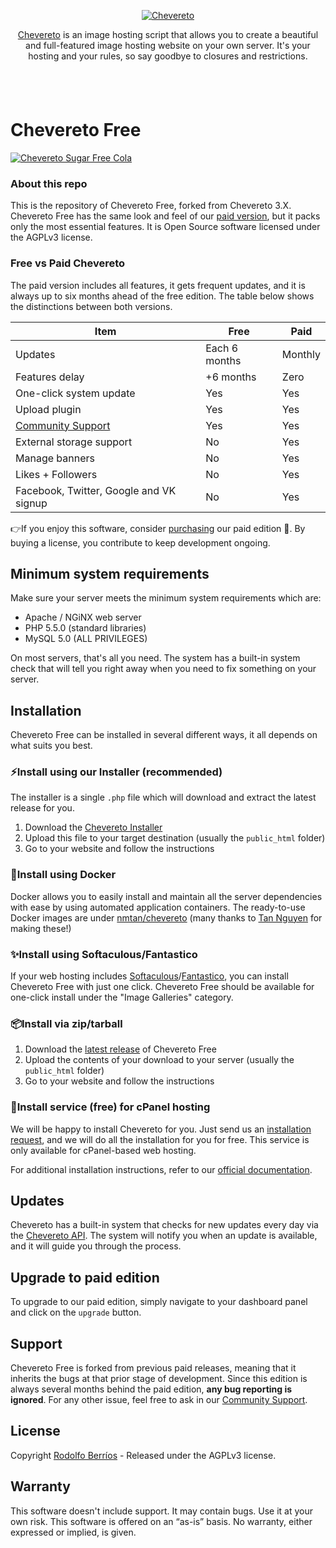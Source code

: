 <p align="center"><a href="https://chevereto.com/"><img src="https://chevereto.com/app/themes/v3/img/chevereto-blue.svg" alt="Chevereto"></a></p>

<p align="center"><a href="https://chevereto.com">Chevereto</a> is an image hosting script that allows you to create a beautiful and full-featured image hosting website on your own server. It's your hosting and your rules, so say goodbye to closures and restrictions.</p>

<p align="center"><a href="https://chevereto.com/"><img src="https://chevereto.com/app/themes/v3/img/devices.png" alt="" vspace="20"></a></p>

Chevereto Free
=

<a href="https://chevereto.com/free" title="♫♪ Ha llegado tu tiempo, es el momento de Freeeeeeeeeeeeeeee"><img src="https://chevereto.com/app/themes/v3/img/chevereto-free-cover.jpg" alt="Chevereto Sugar Free Cola"></a>

### About this repo
This is the repository of Chevereto Free, forked from Chevereto 3.X. Chevereto Free has the same look and feel of our [paid version](https://chevereto.com), but it packs only the most essential features. It is Open Source software licensed under the AGPLv3 license.

### Free vs Paid Chevereto
The paid version includes all features, it gets frequent updates, and it is always up to six months ahead of the free edition. The table below shows the distinctions between both versions.

| Item                                         	| Free            	| Paid                   	|
|----------------------------------------------	|-----------------	|------------------------	|
| Updates										| Each 6 months		| Monthly        	      	|
| Features delay								| +6 months			| Zero	        	      	|
| One-click system update                       | Yes              	| Yes                    	|
| Upload plugin	                            	| Yes              	| Yes                    	|
| [Community Support](https://chevereto.com/community-support)                                 	| Yes 	            | Yes 						|
| External storage support                     	| No              	| Yes                    	|
| Manage banners                               	| No              	| Yes                    	|
| Likes + Followers                            	| No              	| Yes                    	|
| Facebook, Twitter, Google and VK signup      	| No              	| Yes                    	|

👉If you enjoy this software, consider [purchasing](https://chevereto.com/pricing) our paid edition 👏. By buying a license, you contribute to keep development ongoing.

## Minimum system requirements
Make sure your server meets the minimum system requirements which are:

 - Apache / NGiNX web server
 - PHP 5.5.0 (standard libraries)
 - MySQL 5.0 (ALL PRIVILEGES)

On most servers, that's all you need. The system has a built-in system check that will tell you right away when you need to fix something on your server.

## Installation
Chevereto Free can be installed in several different ways, it all depends on what suits you best.

### ⚡Install using our Installer (recommended)
The installer is a single `.php` file which will download and extract the latest release for you.
1. Download the [Chevereto Installer](https://chevereto.com/download/file/installer)
2. Upload this file to your target destination (usually the `public_html` folder)
3. Go to your website and follow the instructions

### 🐳Install using Docker
Docker allows you to easily install and maintain all the server dependencies with ease by using automated application containers. The ready-to-use Docker images are under [nmtan/chevereto](https://hub.docker.com/r/nmtan/chevereto/) (many thanks to [Tan Nguyen](https://github.com/tanmng) for making these!)

### ✨Install using Softaculous/Fantastico
If your web hosting includes [Softaculous](https://softaculous.com/)/[Fantastico](https://netenberg.com/fantastico.php), you can install Chevereto Free with just one click. Chevereto Free should be available for one-click install under the "Image Galleries" category.

### 📦Install via zip/tarball
 1. Download the [latest release](https://github.com/Chevereto/Chevereto-Free/releases/latest) of Chevereto Free
 2. Upload the contents of your download to your server (usually the `public_html` folder)
 3. Go to your website and follow the instructions

### 🤙Install service (free) for cPanel hosting
We will be happy to install Chevereto for you. Just send us an [installation request](https://chevereto.com/panel/request-installation),  and we will do all the installation for you for free. This service is only available for cPanel-based web hosting.

For additional installation instructions, refer to our [official documentation](https://chevereto.com/docs/install).

## Updates
Chevereto has a built-in system that checks for new updates every day via the [Chevereto API](https://chevereto.com/api/get/info/free). The system will notify you when an update is available, and it will guide you through the process.

## Upgrade to paid edition
To upgrade to our paid edition, simply navigate to your dashboard panel and click on the `upgrade` button.

## Support
Chevereto Free is forked from previous paid releases, meaning that it inherits the bugs at that prior stage of development. Since this edition is always several months behind the paid edition, **any bug reporting is ignored**. For any other issue, feel free to ask in our <a href="https://chevereto.com/community-support">Community Support</a>.

## License
Copyright [Rodolfo Berríos](http://rodolfoberrios.com) - Released under the AGPLv3 license.

## Warranty
This software doesn't include support. It may contain bugs. Use it at your own risk. This software is offered on an “as-is” basis. No warranty, either expressed or implied, is given.
